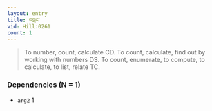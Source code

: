 ```yaml
---
layout: entry
title: བགྲང་
vid: Hill:0261
count: 1
---
```

> To number, count, calculate CD\. To count, calculate, find out by working with numbers DS\. To count, enumerate, to compute, to calculate, to list, relate TC\.


### Dependencies (N = 1)
* `arg2` 1

